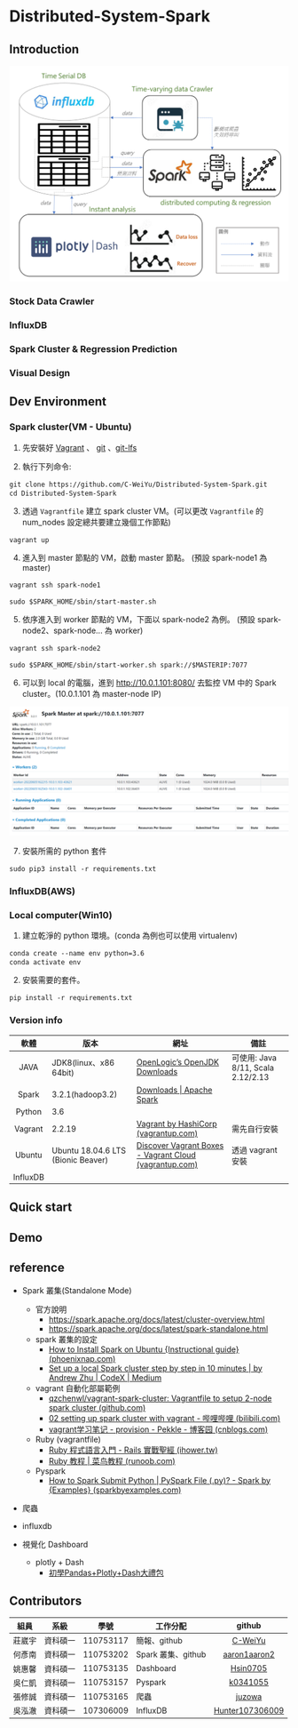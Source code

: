 # Distributed-System-Spark

## Introduction
![](img/%E6%9E%B6%E6%A7%8B%E5%9C%96.v3.png)
### Stock Data Crawler

### InfluxDB

### Spark Cluster & Regression Prediction

### Visual Design

## Dev Environment
### Spark cluster(VM - Ubuntu)
1. 先安裝好 [Vagrant](https://www.vagrantup.com/) 、 [git](https://git-scm.com/) 、[git-lfs](https://git-lfs.github.com/)

2. 執行下列命令:
```shell
git clone https://github.com/C-WeiYu/Distributed-System-Spark.git
cd Distributed-System-Spark
```
3. 透過 `Vagrantfile` 建立 spark cluster VM。(可以更改 `Vagrantfile` 的 num_nodes 設定總共要建立幾個工作節點)
```shell
vagrant up
```

4. 進入到 master 節點的 VM，啟動 master 節點。 (預設 spark-node1 為 master)
```shell
vagrant ssh spark-node1
```
```shell
sudo $SPARK_HOME/sbin/start-master.sh
```

5. 依序進入到 worker 節點的 VM，下面以 spark-node2 為例。 (預設 spark-node2、spark-node... 為 worker)

```shell
vagrant ssh spark-node2
```
```shell
sudo $SPARK_HOME/sbin/start-worker.sh spark://$MASTERIP:7077
```
6. 可以到 local 的電腦，進到 http://10.0.1.101:8080/ 去監控 VM 中的 Spark cluster。(10.0.1.101 為 master-node IP)

![](img/sparkUI.png)

7. 安裝所需的 python 套件

```shell
sudo pip3 install -r requirements.txt
```

### InfluxDB(AWS)


### Local computer(Win10)
1. 建立乾淨的 python 環境。(conda 為例也可以使用 virtualenv)
```shell
conda create --name env python=3.6
conda activate env
```

2. 安裝需要的套件。
```shell
pip install -r requirements.txt
```

### Version info 
|軟體|版本|網址|備註|
|:-:|-|-|-|
|JAVA| JDK8(linux、x86 64bit)| [OpenLogic’s OpenJDK Downloads](https://www.openlogic.com/openjdk-downloads?field_java_parent_version_target_id=416&field_operating_system_target_id=426&field_architecture_target_id=391&field_java_package_target_id=396) | 可使用: Java 8/11, Scala 2.12/2.13|
|Spark| 3.2.1(hadoop3.2) | [Downloads \| Apache Spark](https://spark.apache.org/downloads.html) ||
|Python| 3.6 |||
|Vagrant| 2.2.19 | [Vagrant by HashiCorp (vagrantup.com)](https://www.vagrantup.com/) | 需先自行安裝 |
|Ubuntu| Ubuntu 18.04.6 LTS (Bionic Beaver) | [Discover Vagrant Boxes - Vagrant Cloud (vagrantup.com)](https://app.vagrantup.com/boxes/search?utf8=%E2%9C%93&sort=downloads&provider=&q=ubuntu%2Fbionic64+) | 透過 vagrant 安裝 |
|InfluxDB||||

## Quick start


## Demo


## reference
- Spark 叢集(Standalone Mode)
  - 官方說明
      - https://spark.apache.org/docs/latest/cluster-overview.html
      - https://spark.apache.org/docs/latest/spark-standalone.html
  - spark 叢集的設定
      - [How to Install Spark on Ubuntu {Instructional guide} (phoenixnap.com)](https://phoenixnap.com/kb/install-spark-on-ubuntu)
      - [Set up a local Spark cluster step by step in 10 minutes | by Andrew Zhu | CodeX | Medium](https://medium.com/codex/setup-a-spark-cluster-step-by-step-in-10-minutes-922c06f8e2b1)
  - vagrant 自動化部屬範例
      - [qzchenwl/vagrant-spark-cluster: Vagrantfile to setup 2-node spark cluster (github.com)](https://github.com/qzchenwl/vagrant-spark-cluster)
      - [02 setting up spark cluster with vagrant - 哔哩哔哩 (bilibili.com)](https://www.bilibili.com/read/cv10928420)
      - [vagrant学习笔记 - provision - Pekkle - 博客园 (cnblogs.com)](https://www.cnblogs.com/pekkle/p/9547111.html)
  - Ruby (vagrantfile)
    - [Ruby 程式語言入門 - Rails 實戰聖經 (ihower.tw)](https://ihower.tw/rails/ruby.html)
    - [Ruby 教程 | 菜鸟教程 (runoob.com)](https://www.runoob.com/ruby/ruby-tutorial.html)
  - Pyspark
    - [How to Spark Submit Python | PySpark File (.py)? - Spark by {Examples} (sparkbyexamples.com)](https://sparkbyexamples.com/pyspark/spark-submit-python-file/)
- 爬蟲


- influxdb

- 視覺化 Dashboard
    - plotly + Dash
      - [初學Pandas+Plotly+Dash大禮包](https://weilihmen.medium.com/%E5%88%9D%E5%AD%B8pandas-ploty-dash%E5%A4%A7%E7%A6%AE%E5%8C%85-8661c04e67b7)
## Contributors
|組員|系級|學號|工作分配|github|
|-|-|-|-|:-:|
|莊崴宇|資科碩一|110753117| 簡報、github | [C-WeiYu](https://github.com/C-WeiYu)|
|何彥南|資科碩一|110753202| Spark 叢集、github | [aaron1aaron2](https://github.com/aaron1aaron2)|
|姚惠馨|資科碩一|110753135| Dashboard | [Hsin0705](https://github.com/Hsin0705)|
|吳仁凱|資科碩一|110753157| Pyspark | [k0341055](https://github.com/k0341055)|
|張修誠|資科碩一|110753165| 爬蟲 | [juzowa](https://github.com/juzowa)|
|吳泓澈|資科碩一|107306009| InfluxDB | [Hunter107306009](https://github.com/Hunter107306009)|

